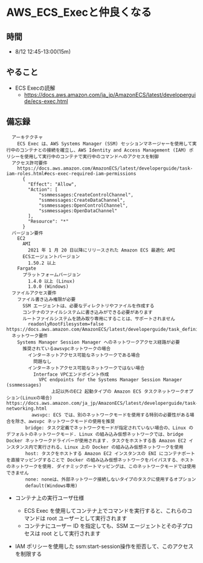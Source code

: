 # AWS_ECS_Execと仲良くなる

## 時間

- 8/12 12:45-13:00(15m)

## やること

- ECS Execの読解
  - https://docs.aws.amazon.com/ja_jp/AmazonECS/latest/developerguide/ecs-exec.html

## 備忘録

```
  アーキテクチャ
    ECS Exec は、AWS Systems Manager (SSM) セッションマネージャーを使用して実行中のコンテナとの接続を確立し、AWS Identity and Access Management (IAM) ポリシーを使用して実行中のコンテナで実行中のコマンドへのアクセスを制御
  アクセス許可要件
    https://docs.aws.amazon.com/AmazonECS/latest/developerguide/task-iam-roles.html#ecs-exec-required-iam-permissions
      {
        "Effect": "Allow",
        "Action": [
            "ssmmessages:CreateControlChannel",
            "ssmmessages:CreateDataChannel",
            "ssmmessages:OpenControlChannel",
            "ssmmessages:OpenDataChannel"
        ],
        "Resource": "*"
      }
  バージョン要件
    EC2
      AMI
        2021 年 1 月 20 日以降にリリースされた Amazon ECS 最適化 AMI
      ECSエージェントバージョン 
        1.50.2 以上
    Fargate
      プラットフォームバージョン 
        1.4.0 以上 (Linux) 
        1.0.0 (Windows) 
  ファイルアクセス要件
    ファイル書き込み権限が必要
      SSM エージェントは、必要なディレクトリやファイルを作成する
      コンテナのファイルシステムに書き込みができる必要があります
      ルートファイルシステムを読み取り専用にすることは、サポートされません
        readonlyRootFilesystem=false https://docs.aws.amazon.com/AmazonECS/latest/developerguide/task_definition_parameters.html
  ネットワーク要件
    Systems Manager Session Manager へのネットワークアクセス経路が必要
      推奨されているawsvpcネットワークの場合
        インターネットアクセス可能なネットワークである場合
          問題なし
        インターネットアクセス可能なネットワークではない場合
          Interface VPCエンドポイント作成
            VPC endpoints for the Systems Manager Session Manager (ssmmessages)
　　　　　　　　　　上記以外のEC2 起動タイプの Amazon ECS タスクネットワークオプション(Linuxの場合)　https://docs.aws.amazon.com/ja_jp/AmazonECS/latest/developerguide/task-networking.html
      　　awsvpc: ECS では、別のネットワークモードを使用する特別の必要性がある場合を除き、awsvpc ネットワークモードの使用を推奨
       bridge: タスク定義でネットワークモードが指定されていない場合の、Linux のデフォルトのネットワークモード. Linux の組み込み仮想ネットワークでは、bridge Docker ネットワークドライバーが使用されます. タスクをホストする各 Amazon EC2 インスタンス内で実行される、Linux 上の Docker の組み込み仮想ネットワークを使用
       host: タスクをホストする Amazon EC2 インスタンスの ENI にコンテナポートを直接マッピングすることで Docker の組み込み仮想ネットワークをバイパスする、ホストのネットワークを使用. ダイナミックポートマッピングは、このネットワークモードでは使用できません
       none: noneは、外部ネットワーク接続しないタイプのタスクに使用するオプション
       default(Windows専用)
```

- コンテナ上の実行ユーザ仕様
  - ECS Exec を使用してコンテナ上でコマンドを実行すると、これらのコマンドは root ユーザーとして実行されます
  - コンテナにユーザー ID を指定しても、SSM エージェントとその子プロセスは root として実行されます

- IAM ポリシーを使用した ssm:start-session操作を拒否して、このアクセスを制限する
